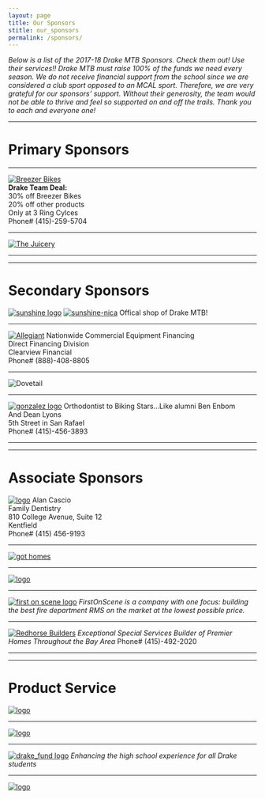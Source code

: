 ```yaml
---
layout: page
title: Our Sponsors
stitle: our_sponsors
permalink: /sponsors/
---
```



*Below is a list of the 2017-18 Drake MTB Sponsors. Check them out! Use their services!! Drake MTB must raise 100% of the funds we need every season. We do not receive financial support from the school since we are considered a club sport opposed to an MCAL sport. Therefore, we are very grateful for our sponsors’ support. Without their generosity, the team would not be able to thrive and feel so supported on and off the trails. Thank you to each and everyone one!*

***
# Primary Sponsors
***
[![Breezer Bikes](../images/breezer.jpg)](http://breezerbikes.com)<br>
**Drake Team Deal:**<br>
30% off Breezer Bikes<br>
20% off other products<br>
Only at 3 Ring Cylces<br>
Phone# (415)-259-5704

***
[![The Juicery](../images/juicery.jpg)](https://www.facebook.com/juicery.com)<br>

***
***
# Secondary Sponsors
[![sunshine logo](../images/sunshine_new.JPG)](http://www.sunshinebicycle.com)
[![sunshine-nica](../images/nica-header.jpg)](http://www.sunshinebicycle.com/nica16/)
Offical shop of Drake MTB!
****
[![Allegiant](../images/Allegiant-logo.jpg)](http://www.clearviewfinancial.com)
Nationwide Commercial Equipment Financing<br>
Direct Financing Division<br>
Clearview Financial<br>
Phone# (888)-408-8805
****
![Dovetail](../images/dovetail-logo.jpg)
****
[![gonzalez logo](../images/Gonzolez-logo.png)](http://www.drmichelleg.com)
Orthodontist to Biking Stars…Like alumni Ben Enbom<br>
And Dean Lyons<br>
5th Street in San Rafael<br>
Phone# (415)-456-3893

***
***
# Associate Sponsors
[![logo](../images/Alancascio-logo.png)](http://www.alancasciodds.com)
Alan Cascio<br>
Family Dentistry<br>
810 College Avenue, Suite 12<br>
Kentfield<br>
Phone# (415) 456-9193
****
[![got homes](../images/got-homes.jpg)](http://gothomes.com)
****
[![logo](../images/Dolby_Vert_Black.png)](http://www.dolby.com/us/en/index.html)
****
[![first on scene logo](../images/First-On-Scene.jpg)](http://firstonscene.com)
*FirstOnScene is a company with one focus: building the best fire department RMS on the market at the lowest possible price.*
****
[![Redhorse Builders](../images/redhorse.jpg)](http://www.redhorseconstructors.com)
*Exceptional Special Services Builder of Premier Homes
Throughout the Bay Area*
Phone# (415)-492-2020

***
***
# Product Service
[![logo](../images/marin-yoga.png)](http://www.Marinpoweryoga.com)
****
[![logo](../images/pelo-logo.jpg)](http://www.pelofitness.com)
****
[![drake_fund logo](../images/drake_fund.jpg)](http://www.drakefund.org)
*Enhancing the high school experience for all Drake students*
****
[![logo](../images/jmiller.jpg)](/jim_miller)
